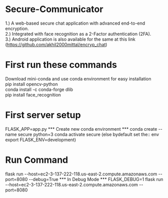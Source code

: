# Secure-Communicator

1.) A web-based secure chat application with advanced end-to-end encryption.<br/>
2.) Integrated with face recognition as a 2-Factor authentication (2FA).<br/>
3.) Android application is also available for the same at this link <br/> 
(https://github.com/akhil2000mittal/encryp_chat)

# First run these commands

Download mini-conda and use conda environment for easy installation<br/>
pip install opencv-python<br/>
conda install -c conda-forge dlib<br/>
pip install face_recognition<br/>


# First server setup 
FLASK_APP=app.py 
*** Create new conda environment ***
conda create --name secure python=3
conda activate secure   (else bydefault set the:: env export FLASK_ENV=development)

# Run Command
flask run --host=ec2-3-137-222-118.us-east-2.compute.amazonaws.com --port=8080 --debug=True
*** In Debug Mode ***
FLASK_DEBUG=1 flask run --host=ec2-3-137-222-118.us-east-2.compute.amazonaws.com --port=8080
